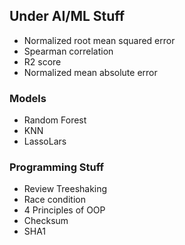 
## Under AI/ML Stuff

- Normalized root mean squared error
- Spearman correlation
- R2 score
- Normalized mean absolute error

### Models

- Random Forest
- KNN
- LassoLars

### Programming Stuff

- Review Treeshaking
- Race condition
- 4 Principles of OOP
- Checksum
- SHA1

